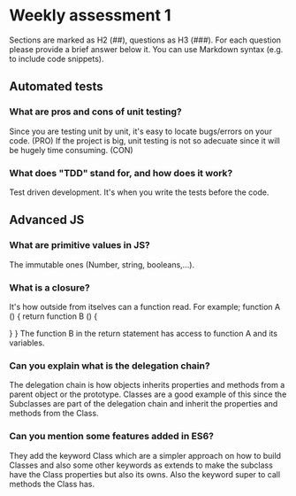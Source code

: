 # Weekly assessment 1

Sections are marked as H2 (##), questions as H3 (###).
For each question please provide a brief answer below it.
You can use Markdown syntax (e.g. to include code snippets).

## Automated tests


### What are pros and cons of unit testing?

Since you are testing unit by unit, it's easy to locate bugs/errors on your code. (PRO)
If the project is big, unit testing is not so adecuate since it will be hugely time consuming. (CON)
### What does "TDD" stand for, and how does it work?
Test driven development. It's when you write the tests before the code.

## Advanced JS


### What are primitive values in JS?

The immutable ones (Number, string, booleans,...).
### What is a closure?
It's how outside from itselves can a function read. 
For example; function A () {
  return function B () {

  }
}
The function B in the return statement has access to function A and its variables. 

### Can you explain what is the delegation chain?
The delegation chain is how objects inherits properties and methods from a parent object or the prototype.
Classes are a good example of this since the Subclasses are part of the delegation chain and inherit the properties and methods from the Class.

### Can you mention some features added in ES6?

They add the keyword Class which are a simpler approach on how to build Classes and also some other keywords as extends to make the subclass have the Class properties but also its owns. Also the keyword super to call methods the Class has.
